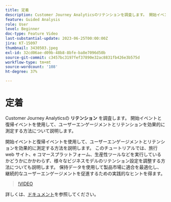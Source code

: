 ```yaml
---
title: 定着
description: Customer Journey Analyticsのリテンションを調査します。 開始イベントと復帰イベントを使用して、ユーザーエンゲージメントとリテンションを効果的に測定する方法について説明します。
feature: Guided Analysis
role: User
level: Beginner
doc-type: Feature Video
last-substantial-update: 2023-06-25T00:00:00Z
jira: KT-15097
thumbnail: 3430503.jpeg
exl-id: 32cd06ae-d09b-48b8-8bfe-ba8e7096d50b
source-git-commit: c3457bc3197fef37890e32ac8831fb426e3b575d
workflow-type: tm+mt
source-wordcount: '108'
ht-degree: 37%

---
```


# 定着

Customer Journey Analyticsの **リテンション** を調査します。 開始イベントと復帰イベントを使用して、ユーザーエンゲージメントとリテンションを効果的に測定する方法について説明します。

開始イベントと復帰イベントを使用して、ユーザーエンゲージメントとリテンションを効果的に測定する方法を説明します。 このチュートリアルでは、旅行 web サイト、e コマースプラットフォーム、生産性ツールなどを実行しているかどうかにかかわらず、様々なビジネスモデルのリテンション設定を調整する方法についても説明します。 保持データを使用して製品市場に適合を最適化し、継続的なユーザーエンゲージメントを促進するための実践的なヒントを得ます。

>[!VIDEO](https://video.tv.adobe.com/v/3430503/?learn=on)

詳しくは、[ドキュメント](https://experienceleague.adobe.com/ja/docs/analytics-platform/using/guided-analysis/retention/retention-rates)を参照してください。
